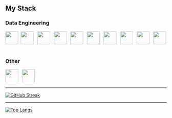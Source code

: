 ## My Stack

### Data Engineering

<img src="https://cdn.jsdelivr.net/gh/devicons/devicon/icons/python/python-original.svg" width="40" height="40" />&nbsp;
<img src="https://w7.pngwing.com/pngs/586/377/png-transparent-sql-for-dummies-database-computer-icons-sql-server-reporting-services-text-logo-sql.png" width="40" height="40"/> &nbsp;
<img src="https://gitlab.com/uploads/-/system/project/avatar/30922508/ch-logo-white.png" width="40" height="40"/> &nbsp;
<img src="https://cdn.jsdelivr.net/gh/devicons/devicon/icons/pandas/pandas-original-wordmark.svg" width="40" height="40"/> &nbsp;
<img src="https://cdn.jsdelivr.net/gh/devicons/devicon/icons/jupyter/jupyter-original-wordmark.svg" width="40" height="40"/> &nbsp;
<img src="https://cdn.jsdelivr.net/gh/devicons/devicon/icons/vscode/vscode-original.svg" width="40" height="40"/> &nbsp;
<img src="https://cdn.jsdelivr.net/gh/devicons/devicon/icons/git/git-original.svg" width="40" height="40"/> &nbsp;
<img src="https://cdn.jsdelivr.net/gh/devicons/devicon/icons/linux/linux-original.svg" width="40" height="40"/> &nbsp;
<img src="https://cdn.jsdelivr.net/gh/devicons/devicon/icons/bash/bash-original.svg" width="40" height="40"/> &nbsp;
<img src="https://cdn.jsdelivr.net/gh/devicons/devicon/icons/docker/docker-original-wordmark.svg" width="40" height="40"/> &nbsp;

<!-- ### Data Engineering
### Cloud Engineering
### Data Analytics -->

### Other

<img src="https://cdn.jsdelivr.net/gh/devicons/devicon/icons/html5/html5-original.svg" width="40" height="40"/> &nbsp;
<img src="https://cdn.jsdelivr.net/gh/devicons/devicon/icons/css3/css3-original.svg" width="40" height="40"/> &nbsp;



<!-- <img src="https://upload.wikimedia.org/wikipedia/commons/thumb/b/b5/DBeaver_logo.svg/1200px-DBeaver_logo.svg.png" width="40" height="40"/> &nbsp; -->
<!-- <img src="https://cdn.jsdelivr.net/gh/devicons/devicon/icons/postgresql/postgresql-original-wordmark.svg" width="40" height="40" />&nbsp; -->
<!-- <img src="https://camo.githubusercontent.com/0637c67bf3ba18c6dadd8f8ebef877ea76b9387e07306b3a89ca4bc548d71090/68747470733a2f2f756c74696d6174656974636f75727365732e63612f77702d636f6e74656e742f75706c6f6164732f323031382f30382f53514c2e706e67" width="40" height="40"/> &nbsp; -->
---

[![GitHub Streak](http://github-readme-streak-stats.herokuapp.com?user=amputators115&hide_border=true)](https://git.io/streak-stats)
          
---
[![Top Langs](https://github-readme-stats.vercel.app/api/top-langs/?username=amputators115&layout=default&theme=default)](https://github.com/anuraghazra/github-readme-stats)

<!-- [![Top Langs](https://github-readme-stats.vercel.app/api/top-langs/?username=amputators115&hide_progress=true)](https://github.com/anuraghazra/github-readme-stats) -->
